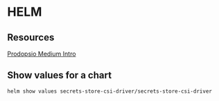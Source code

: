 # HELM

## Resources

[Prodopsio Medium Intro](https://medium.com/prodopsio/a-6-minute-introduction-to-helm-ab5949bf425)


## Show values for a chart

`helm show values secrets-store-csi-driver/secrets-store-csi-driver`